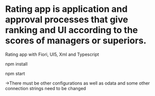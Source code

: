 # Rating app is application and approval processes that give ranking and UI according to the scores of managers or superiors.

Rating app with Fiori, UI5, Xml and Typescript

npm install

npm start

->There must be other configurations as well as odata and some other connection strings need to be changed
